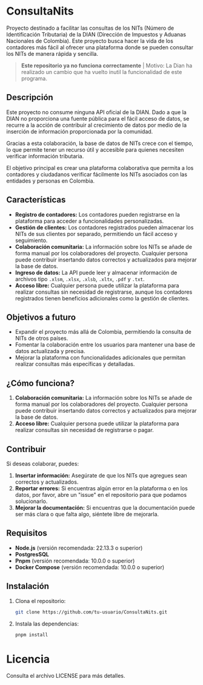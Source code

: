 # ConsultaNits

Proyecto destinado a facilitar las consultas de los NITs (Número de Identificación Tributaria) de la DIAN (Dirección de Impuestos y Aduanas Nacionales de Colombia). Este proyecto busca hacer la vida de los contadores más fácil al ofrecer una plataforma donde se pueden consultar los NITs de manera rápida y sencilla.

> **Este repositorio ya no funciona correctamente**
| Motivo: La Dian ha realizado un cambio que ha vuelto inutil la funcionalidad de este programa.

## Descripción

Este proyecto no consume ninguna API oficial de la DIAN. Dado a que la DIAN no proporciona una fuente pública para el fácil acceso de datos, se recurre a la acción de contribuir al crecimiento de datos por medio de la inserción de información proporcionada por la comunidad.

Gracias a esta colaboración, la base de datos de NITs crece con el tiempo, lo que permite tener un recurso útil y accesible para quienes necesiten verificar información tributaria.

El objetivo principal es crear una plataforma colaborativa que permita a los contadores y ciudadanos verificar fácilmente los NITs asociados con las entidades y personas en Colombia.

## Características

- **Registro de contadores:** Los contadores pueden registrarse en la plataforma para acceder a funcionalidades personalizadas.
- **Gestión de clientes:** Los contadores registrados pueden almacenar los NITs de sus clientes por separado, permitiendo un fácil acceso y seguimiento.
- **Colaboración comunitaria:** La información sobre los NITs se añade de forma manual por los colaboradores del proyecto. Cualquier persona puede contribuir insertando datos correctos y actualizados para mejorar la base de datos.
- **Ingreso de datos:** La API puede leer y almacenar información de archivos tipo `.xlsm`, `.xlsx`, `.xlsb`, `.xltx`, `.pdf` y `.txt`.
- **Acceso libre:** Cualquier persona puede utilizar la plataforma para realizar consultas sin necesidad de registrarse, aunque los contadores registrados tienen beneficios adicionales como la gestión de clientes.

## Objetivos a futuro

- Expandir el proyecto más allá de Colombia, permitiendo la consulta de NITs de otros países.
- Fomentar la colaboración entre los usuarios para mantener una base de datos actualizada y precisa.
- Mejorar la plataforma con funcionalidades adicionales que permitan realizar consultas más específicas y detalladas.

## ¿Cómo funciona?

1. **Colaboración comunitaria:** La información sobre los NITs se añade de forma manual por los colaboradores del proyecto. Cualquier persona puede contribuir insertando datos correctos y actualizados para mejorar la base de datos.
2. **Acceso libre:** Cualquier persona puede utilizar la plataforma para realizar consultas sin necesidad de registrarse o pagar.

## Contribuir

Si deseas colaborar, puedes:

1. **Insertar información:** Asegúrate de que los NITs que agregues sean correctos y actualizados.
2. **Reportar errores:** Si encuentras algún error en la plataforma o en los datos, por favor, abre un "issue" en el repositorio para que podamos solucionarlo.
3. **Mejorar la documentación:** Si encuentras que la documentación puede ser más clara o que falta algo, siéntete libre de mejorarla.

## Requisitos

- **Node.js** (versión recomendada: 22.13.3 o superior)
- **PostgresSQL**
- **Pnpm** (versión recomendada: 10.0.0 o superior)
- **Docker Compose** (versión recomendada: 10.0.0 o superior)

## Instalación

1. Clona el repositorio:

    ```bash
    git clone https://github.com/tu-usuario/ConsultaNits.git
    ```

2. Instala las dependencias:

    ```bash
    pnpm install
    ```

# Licencia

Consulta el archivo LICENSE para más detalles.
